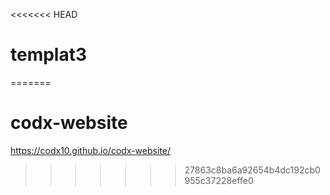 <<<<<<< HEAD
# templat3
=======
# codx-website
https://codx10.github.io/codx-website/
>>>>>>> 27863c8ba6a92654b4dc192cb0955c37228effe0
